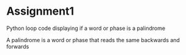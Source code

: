# Assignment1

Python loop code displaying if a word or phase is a palindrome

A palindrome is a word or phase that reads the same backwards and forwards
